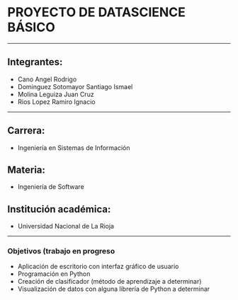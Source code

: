 # PROYECTO DE DATASCIENCE BÁSICO
---
## Integrantes:
- Cano Angel Rodrigo
- Dominguez Sotomayor Santiago Ismael
- Molina Leguiza Juan Cruz
- Rios Lopez Ramiro Ignacio
---
## Carrera:
- Ingeniería en Sistemas de Información
## Materia:
- Ingeniería de Software
## Institución académica:
- Universidad Nacional de La Rioja
---
### Objetivos (trabajo en progreso
- Aplicación de escritorio con interfaz gráfico de usuario
- Programación en Python
- Creación de clasificador (método de aprendizaje a determinar)
- Visualización de datos con alguna librería de Python a determinar
